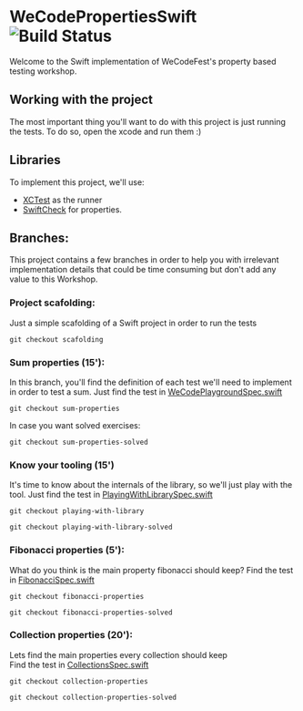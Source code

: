 # WeCodePropertiesSwift ![Build Status](https://travis-ci.org/delr3ves/WeCodePropertiesSwift.svg?branch=master)

Welcome to the Swift implementation of WeCodeFest's property based testing workshop.

## Working with the project

The most important thing you'll want to do with this project is just running the tests. To do so, open the xcode and run them :)
        
## Libraries
To implement this project, we'll use:
* [XCTest](https://developer.apple.com/documentation/xctest) as the runner
* [SwiftCheck](https://github.com/typelift/SwiftCheck/) for properties.


## Branches:

This project contains a few branches in order to help you with irrelevant implementation details that could be time consuming but don't add any value to this Workshop.  

### Project scafolding:
Just a simple scafolding of a Swift project in order to run the tests 

```
git checkout scafolding
```

### Sum properties (15'):
In this branch, you'll find the definition of each test we'll need to implement in order to test a sum. 
Just find the test in [WeCodePlaygroundSpec.swift](./WeCodePropertiesSwiftTests/WeCodePlaygroundSpec.swift)

```
git checkout sum-properties
```
In case you want solved exercises:
```
git checkout sum-properties-solved
```

### Know your tooling (15')
It's time to know about the internals of the library, so we'll just play with the tool.
Just find the test in [PlayingWithLibrarySpec.swift](/WeCodePropertiesSwiftTests/PlayingWithLibrarySpec.swift)

```
git checkout playing-with-library
```

```
git checkout playing-with-library-solved
```

### Fibonacci properties (5'):
What do you think is the main property fibonacci should keep? 
Find the test in [FibonacciSpec.swift](/WeCodePropertiesSwiftTests/FibonacciSpec.swift)

```
git checkout fibonacci-properties
```
```
git checkout fibonacci-properties-solved
```

### Collection properties (20'):
Lets find the main properties every collection should keep  
Find the test in [CollectionsSpec.swift](/WeCodePropertiesSwiftTests/CollectionsSpec.swift)

```
git checkout collection-properties
```
```
git checkout collection-properties-solved
```

